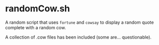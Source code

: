 # randomCow.sh

A random script that uses `fortune` and `cowsay` to display a random quote complete with a random cow.

A collection of .cow files has been included (some are... questionable).

